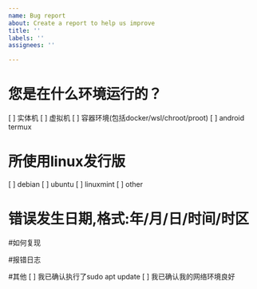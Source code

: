 ```yaml
---
name: Bug report
about: Create a report to help us improve
title: ''
labels: ''
assignees: ''

---
```


# 您是在什么环境运行的？
[ ] 实体机
[ ] 虚拟机
[ ] 容器环境(包括docker/wsl/chroot/proot)
[ ] android termux
# 所使用linux发行版
[ ] debian
[ ] ubuntu
[ ] linuxmint
[ ] other
# 错误发生日期,格式:年/月/日/时间/时区

#如何复现

#报错日志 

#其他
[ ] 我已确认执行了sudo apt update
[ ] 我已确认我的网络环境良好
